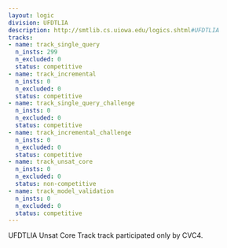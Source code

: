 ```yaml
---
layout: logic
division: UFDTLIA
description: http://smtlib.cs.uiowa.edu/logics.shtml#UFDTLIA
tracks:
- name: track_single_query
  n_insts: 299
  n_excluded: 0
  status: competitive
- name: track_incremental
  n_insts: 0
  n_excluded: 0
  status: competitive
- name: track_single_query_challenge
  n_insts: 0
  n_excluded: 0
  status: competitive
- name: track_incremental_challenge
  n_insts: 0
  n_excluded: 0
  status: competitive
- name: track_unsat_core
  n_insts: 0
  n_excluded: 0
  status: non-competitive
- name: track_model_validation
  n_insts: 0
  n_excluded: 0
  status: competitive
---
```

UFDTLIA Unsat Core Track track participated only by CVC4.
